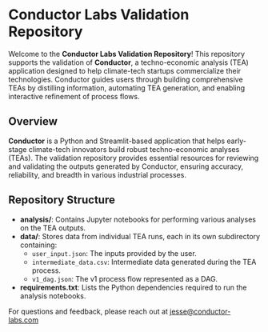 # Conductor Labs Validation Repository

Welcome to the **Conductor Labs Validation Repository**! This repository supports the validation of **Conductor**, a techno-economic analysis (TEA) application designed to help climate-tech startups commercialize their technologies. Conductor guides users through building comprehensive TEAs by distilling information, automating TEA generation, and enabling interactive refinement of process flows.

## Overview

**Conductor** is a Python and Streamlit-based application that helps early-stage climate-tech innovators build robust techno-economic analyses (TEAs). The validation repository provides essential resources for reviewing and validating the outputs generated by Conductor, ensuring accuracy, reliability, and breadth in various industrial processes.


## Repository Structure
- **analysis/**: Contains Jupyter notebooks for performing various analyses on the TEA outputs.
- **data/**: Stores data from individual TEA runs, each in its own subdirectory containing:
  - `user_input.json`: The inputs provided by the user.
  - `intermediate_data.csv`: Intermediate data generated during the TEA process.
  - `v1_dag.json`: The v1 process flow represented as a DAG.
- **requirements.txt**: Lists the Python dependencies required to run the analysis notebooks.

For questions and feedback, please reach out at jesse@conductor-labs.com
